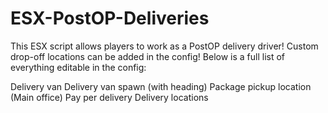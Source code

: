 # ESX-PostOP-Deliveries
This ESX script allows players to work as a PostOP delivery driver! Custom drop-off locations can be added in the config! Below is a full list of everything editable in the config:

Delivery van
Delivery van spawn (with heading)
Package pickup location (Main office)
Pay per delivery
Delivery locations
